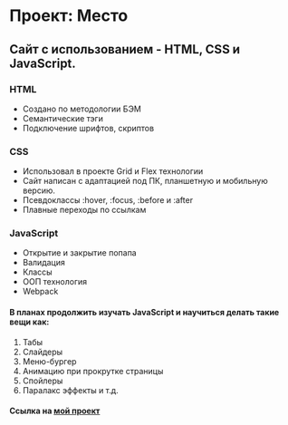 # Проект: Место
## Сайт с использованием - HTML, CSS и JavaScript.
### HTML
* Создано по методологии БЭМ
* Семантические тэги
* Подключение шрифтов, скриптов
### CSS
* Использовал в проекте Grid и Flex технологии
* Сайт написан с адаптацией под ПК, планшетную и мобильную версию.
* Псевдоклассы :hover, :focus, :before и :after
* Плавные переходы по ссылкам
### JavaScript
* Открытие и закрытие попапа
* Валидация
* Классы
* ООП технология
* Webpack
#### В планах продолжить изучать JavaScript и научиться делать такие вещи как:
1. Табы
2. Слайдеры
3. Меню-бургер
4. Анимацию при прокрутке страницы
5. Спойлеры
6. Паралакс эффекты и т.д.
#### Ссылка на [мой проект](https://evgenyvetrov33.github.io/mesto/)